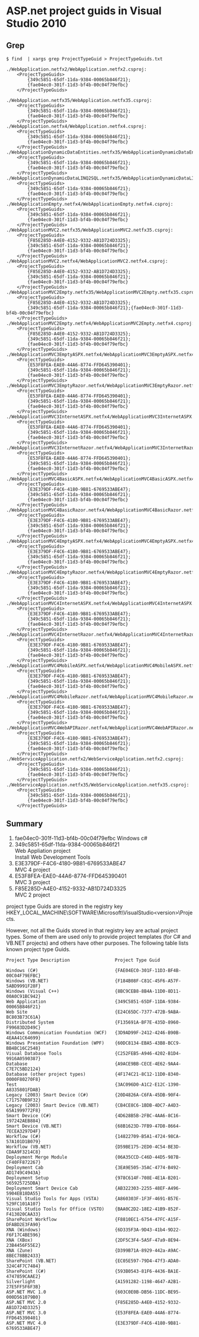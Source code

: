 # ASP.net project guids in Visual Studio 2010


## Grep

	$ find  | xargs grep ProjectTypeGuid > ProjectTypeGuids.txt
	
	./WebApplication.netfx2/WebApplication.netfx2.csproj:
		<ProjectTypeGuids>
			{349c5851-65df-11da-9384-00065b846f21};
			{fae04ec0-301f-11d3-bf4b-00c04f79efbc}
		</ProjectTypeGuids>
		
	./WebApplication.netfx35/WebApplication.netfx35.csproj:
		<ProjectTypeGuids>
			{349c5851-65df-11da-9384-00065b846f21};
			{fae04ec0-301f-11d3-bf4b-00c04f79efbc}
		</ProjectTypeGuids>
	./WebApplication.netfx4/WebApplication.netfx4.csproj:
		<ProjectTypeGuids>
			{349c5851-65df-11da-9384-00065b846f21};
			{fae04ec0-301f-11d3-bf4b-00c04f79efbc}
		</ProjectTypeGuids>
	./WebApplicationDynamicDataEntities.netfx35/WebApplicationDynamicDataEntities.netfx35.csproj:
		<ProjectTypeGuids>
			{349c5851-65df-11da-9384-00065b846f21};
			{fae04ec0-301f-11d3-bf4b-00c04f79efbc}
		</ProjectTypeGuids>
	./WebApplicationDynamicDataLINQ2SQL.netfx35/WebApplicationDynamicDataLINQ2SQL.netfx35.csproj:
		<ProjectTypeGuids>
			{349c5851-65df-11da-9384-00065b846f21};
			{fae04ec0-301f-11d3-bf4b-00c04f79efbc}
		</ProjectTypeGuids>
	./WebApplicationEmpty.netfx4/WebApplicationEmpty.netfx4.csproj:
		<ProjectTypeGuids>
			{349c5851-65df-11da-9384-00065b846f21};
			{fae04ec0-301f-11d3-bf4b-00c04f79efbc}
		</ProjectTypeGuids>
	./WebApplicationMVC2.netfx35/WebApplicationMVC2.netfx35.csproj:
		<ProjectTypeGuids>
			{F85E285D-A4E0-4152-9332-AB1D724D3325};
			{349c5851-65df-11da-9384-00065b846f21};
			{fae04ec0-301f-11d3-bf4b-00c04f79efbc}
		</ProjectTypeGuids>
	./WebApplicationMVC2.netfx4/WebApplicationMVC2.netfx4.csproj:
		<ProjectTypeGuids>
			{F85E285D-A4E0-4152-9332-AB1D724D3325};
			{349c5851-65df-11da-9384-00065b846f21};
			{fae04ec0-301f-11d3-bf4b-00c04f79efbc}
		</ProjectTypeGuids>
	./WebApplicationMVC2Empty.netfx35/WebApplicationMVC2Empty.netfx35.csproj:
		<ProjectTypeGuids>
			{F85E285D-A4E0-4152-9332-AB1D724D3325};
			{349c5851-65df-11da-9384-00065b846f21};{fae04ec0-301f-11d3-bf4b-00c04f79efbc}
		</ProjectTypeGuids>
	./WebApplicationMVC2Empty.netfx4/WebApplicationMVC2Empty.netfx4.csproj:
		<ProjectTypeGuids>
			{F85E285D-A4E0-4152-9332-AB1D724D3325};
			{349c5851-65df-11da-9384-00065b846f21};
			{fae04ec0-301f-11d3-bf4b-00c04f79efbc}
		</ProjectTypeGuids>
	./WebApplicationMVC3EmptyASPX.netfx4/WebApplicationMVC3EmptyASPX.netfx4.csproj:
		<ProjectTypeGuids>
			{E53F8FEA-EAE0-44A6-8774-FFD645390401};
			{349c5851-65df-11da-9384-00065b846f21};
			{fae04ec0-301f-11d3-bf4b-00c04f79efbc}
		</ProjectTypeGuids>
	./WebApplicationMVC3EmptyRazor.netfx4/WebApplicationMVC3EmptyRazor.netfx4.csproj:
		<ProjectTypeGuids>
			{E53F8FEA-EAE0-44A6-8774-FFD645390401};
			{349c5851-65df-11da-9384-00065b846f21};
			{fae04ec0-301f-11d3-bf4b-00c04f79efbc}
		</ProjectTypeGuids>
	./WebApplicationMVC3InternetASPX.netfx4/WebApplicationMVC3InternetASPX.netfx4.csproj:
		<ProjectTypeGuids>
			{E53F8FEA-EAE0-44A6-8774-FFD645390401};
			{349c5851-65df-11da-9384-00065b846f21};
			{fae04ec0-301f-11d3-bf4b-00c04f79efbc}
		</ProjectTypeGuids>
	./WebApplicationMVC3InternetRazor.netfx4/WebApplicationMVC3InternetRazor.netfx4.csproj:
		<ProjectTypeGuids>
			{E53F8FEA-EAE0-44A6-8774-FFD645390401};
			{349c5851-65df-11da-9384-00065b846f21};
			{fae04ec0-301f-11d3-bf4b-00c04f79efbc}
		</ProjectTypeGuids>
	./WebApplicationMVC4BasicASPX.netfx4/WebApplicationMVC4BasicASPX.netfx4.csproj:
		<ProjectTypeGuids>
			{E3E379DF-F4C6-4180-9B81-6769533ABE47};
			{349c5851-65df-11da-9384-00065b846f21};
			{fae04ec0-301f-11d3-bf4b-00c04f79efbc}
		</ProjectTypeGuids>
	./WebApplicationMVC4BasicRazor.netfx4/WebApplicationMVC4BasicRazor.netfx4.csproj:
		<ProjectTypeGuids>
			{E3E379DF-F4C6-4180-9B81-6769533ABE47};
			{349c5851-65df-11da-9384-00065b846f21};
			{fae04ec0-301f-11d3-bf4b-00c04f79efbc}
		</ProjectTypeGuids>
	./WebApplicationMVC4EmptyASPX.netfx4/WebApplicationMVC4EmptyASPX.netfx4.csproj:
		<ProjectTypeGuids>
			{E3E379DF-F4C6-4180-9B81-6769533ABE47};
			{349c5851-65df-11da-9384-00065b846f21};
			{fae04ec0-301f-11d3-bf4b-00c04f79efbc}
		</ProjectTypeGuids>
	./WebApplicationMVC4EmptyRazor.netfx4/WebApplicationMVC4EmptyRazor.netfx4.csproj:
		<ProjectTypeGuids>
			{E3E379DF-F4C6-4180-9B81-6769533ABE47};
			{349c5851-65df-11da-9384-00065b846f21};
			{fae04ec0-301f-11d3-bf4b-00c04f79efbc}
		</ProjectTypeGuids>
	./WebApplicationMVC4InternetASPX.netfx4/WebApplicationMVC4InternetASPX.netfx4.csproj:
		<ProjectTypeGuids>
			{E3E379DF-F4C6-4180-9B81-6769533ABE47};
			{349c5851-65df-11da-9384-00065b846f21};
			{fae04ec0-301f-11d3-bf4b-00c04f79efbc}
		</ProjectTypeGuids>
	./WebApplicationMVC4InternetRazor.netfx4/WebApplicationMVC4InternetRazor.netfx4.csproj:
		<ProjectTypeGuids>
			{E3E379DF-F4C6-4180-9B81-6769533ABE47};
			{349c5851-65df-11da-9384-00065b846f21};
			{fae04ec0-301f-11d3-bf4b-00c04f79efbc}
		</ProjectTypeGuids>
	./WebApplicationMVC4MobileASPX.netfx4/WebApplicationMVC4MobileASPX.netfx4.csproj:
		<ProjectTypeGuids>
			{E3E379DF-F4C6-4180-9B81-6769533ABE47};
			{349c5851-65df-11da-9384-00065b846f21};
			{fae04ec0-301f-11d3-bf4b-00c04f79efbc}
		</ProjectTypeGuids>
	./WebApplicationMVC4MobileRazor.netfx4/WebApplicationMVC4MobileRazor.netfx4.csproj:
		<ProjectTypeGuids>
			{E3E379DF-F4C6-4180-9B81-6769533ABE47};
			{349c5851-65df-11da-9384-00065b846f21};
			{fae04ec0-301f-11d3-bf4b-00c04f79efbc}
		</ProjectTypeGuids>
	./WebApplicationMVC4WebAPIRazor.netfx4/WebApplicationMVC4WebAPIRazor.netfx4.csproj:
		<ProjectTypeGuids>
			{E3E379DF-F4C6-4180-9B81-6769533ABE47};
			{349c5851-65df-11da-9384-00065b846f21};
			{fae04ec0-301f-11d3-bf4b-00c04f79efbc}
		</ProjectTypeGuids>
	./WebServiceApplication.netfx2/WebServiceApplication.netfx2.csproj:
		<ProjectTypeGuids>
			{349c5851-65df-11da-9384-00065b846f21};
			{fae04ec0-301f-11d3-bf4b-00c04f79efbc}
		</ProjectTypeGuids>
	./WebServiceApplication.netfx35/WebServiceApplication.netfx35.csproj:
		<ProjectTypeGuids>
			{349c5851-65df-11da-9384-00065b846f21};
			{fae04ec0-301f-11d3-bf4b-00c04f79efbc}
		</ProjectTypeGuids>

		
## Summary

1.	fae04ec0-301f-11d3-bf4b-00c04f79efbc
	Windows c#	
1.	349c5851-65df-11da-9384-00065b846f21	
	Web Appliation project 		
	Install Web Development Tools		
1.	E3E379DF-F4C6-4180-9B81-6769533ABE47	
	MVC 4 project
1.	E53F8FEA-EAE0-44A6-8774-FFD645390401	
	MVC 3 project
1.	F85E285D-A4E0-4152-9332-AB1D724D3325	
	MVC 2 project
















project type Guids are stored in the registry key 
	HKEY_LOCAL_MACHINE\SOFTWARE\Microsoft\VisualStudio\<version>\Projects. 
	
However, not all the Guids stored in that registry key are actual project types. 
Some of them are used only to provide project templates (for C# and VB.NET projects) 
and others have other purposes. The following table lists known project type Guids.

	Project Type Description                 Project Type Guid
	
	Windows (C#)                             {FAE04EC0-301F-11D3-BF4B-00C04F79EFBC}
	Windows (VB.NET)                         {F184B08F-C81C-45F6-A57F-5ABD9991F28F}
	Windows (Visual C++)                     {8BC9CEB8-8B4A-11D0-8D11-00A0C91BC942}
	Web Application                          {349C5851-65DF-11DA-9384-00065B846F21}
	Web Site                                 {E24C65DC-7377-472B-9ABA-BC803B73C61A}
	Distributed System                       {F135691A-BF7E-435D-8960-F99683D2D49C}
	Windows Communication Foundation (WCF)   {3D9AD99F-2412-4246-B90B-4EAA41C64699}
	Windows Presentation Foundation (WPF)    {60DC8134-EBA5-43B8-BCC9-BB4BC16C2548}
	Visual Database Tools                    {C252FEB5-A946-4202-B1D4-9916A0590387}
	Database                                 {A9ACE9BB-CECE-4E62-9AA4-C7E7C5BD2124}
	Database (other project types)           {4F174C21-8C12-11D0-8340-0000F80270F8}
	Test                                     {3AC096D0-A1C2-E12C-1390-A8335801FDAB}
	Legacy (2003) Smart Device (C#)          {20D4826A-C6FA-45DB-90F4-C717570B9F32}
	Legacy (2003) Smart Device (VB.NET)      {CB4CE8C6-1BDB-4DC7-A4D3-65A1999772F8}
	Smart Device (C#)                        {4D628B5B-2FBC-4AA6-8C16-197242AEB884}
	Smart Device (VB.NET)                    {68B1623D-7FB9-47D8-8664-7ECEA3297D4F}
	Workflow (C#)                            {14822709-B5A1-4724-98CA-57A101D1B079}
	Workflow (VB.NET)                        {D59BE175-2ED0-4C54-BE3D-CDAA9F3214C8}
	Deployment Merge Module                  {06A35CCD-C46D-44D5-987B-CF40FF872267}
	Deployment Cab                           {3EA9E505-35AC-4774-B492-AD1749C4943A}
	Deployment Setup                         {978C614F-708E-4E1A-B201-565925725DBA}
	Deployment Smart Device Cab              {AB322303-2255-48EF-A496-5904EB18DA55}
	Visual Studio Tools for Apps (VSTA)      {A860303F-1F3F-4691-B57E-529FC101A107}
	Visual Studio Tools for Office (VSTO)    {BAA0C2D2-18E2-41B9-852F-F413020CAA33}
	SharePoint Workflow                      {F8810EC1-6754-47FC-A15F-DFABD2E3FA90}
	XNA (Windows)                            {6D335F3A-9D43-41b4-9D22-F6F17C4BE596}
	XNA (XBox)                               {2DF5C3F4-5A5F-47a9-8E94-23B4456F55E2}
	XNA (Zune)                               {D399B71A-8929-442a-A9AC-8BEC78BB2433}
	SharePoint (VB.NET)                      {EC05E597-79D4-47f3-ADA0-324C4F7C7484}
	SharePoint (C#)                          {593B0543-81F6-4436-BA1E-4747859CAAE2}
	Silverlight                              {A1591282-1198-4647-A2B1-27E5FF5F6F3B}
	ASP.NET MVC 1.0                          {603C0E0B-DB56-11DC-BE95-000D561079B0}
	ASP.NET MVC 2.0                          {F85E285D-A4E0-4152-9332-AB1D724D3325}
	ASP.NET MVC 3.0                          {E53F8FEA-EAE0-44A6-8774-FFD645390401}
	ASP.NET MVC 4.0                          {E3E379DF-F4C6-4180-9B81-6769533ABE47}